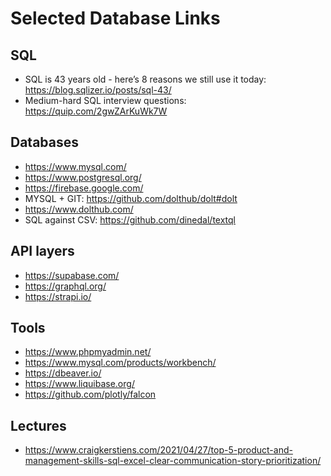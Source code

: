# Selected Database Links

## SQL
* SQL is 43 years old - here’s 8 reasons we still use it today: https://blog.sqlizer.io/posts/sql-43/
* Medium-hard SQL interview questions: https://quip.com/2gwZArKuWk7W

## Databases
* https://www.mysql.com/
* https://www.postgresql.org/
* https://firebase.google.com/
* MYSQL + GIT: https://github.com/dolthub/dolt#dolt
* https://www.dolthub.com/
* SQL against CSV: https://github.com/dinedal/textql

## API layers
* https://supabase.com/
* https://graphql.org/
* https://strapi.io/

## Tools
* https://www.phpmyadmin.net/
* https://www.mysql.com/products/workbench/
* https://dbeaver.io/
* https://www.liquibase.org/
* https://github.com/plotly/falcon

## Lectures
* https://www.craigkerstiens.com/2021/04/27/top-5-product-and-management-skills-sql-excel-clear-communication-story-prioritization/
